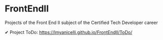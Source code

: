 # FrontEndII
Projects of the Front End II subject of the Certified Tech Developer career

✔ Project ToDo: https://lmyanicelli.github.io/FrontEndII/ToDo/


